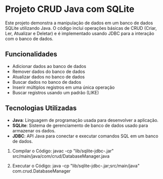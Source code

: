 # Projeto CRUD Java com SQLite

Este projeto demonstra a manipulação de dados em um banco de dados SQLite utilizando Java. O código inclui operações básicas de CRUD (Criar, Ler, Atualizar e Deletar) e é implementado usando JDBC para a interação com o banco de dados.

## Funcionalidades

- Adicionar dados ao banco de dados
- Remover dados do banco de dados
- Atualizar dados no banco de dados
- Buscar dados no banco de dados
- Inserir múltiplos registros em uma única operação
- Buscar registros usando um padrão (LIKE)

## Tecnologias Utilizadas

- **Java**: Linguagem de programação usada para desenvolver a aplicação.
- **SQLite**: Sistema de gerenciamento de banco de dados usado para armazenar os dados.
- **JDBC**: API Java para conectar e executar comandos SQL em um banco de dados.

1. Compilar o Código:
javac -cp "lib/sqlite-jdbc-<version>.jar" src/main/java/com/crud/DatabaseManager.java

2. Executar o Código:
java -cp "lib/sqlite-jdbc-<version>.jar;src/main/java" com.crud.DatabaseManager

